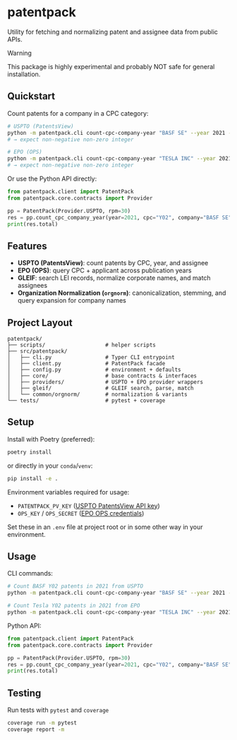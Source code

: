 
# patentpack

Utility for fetching and normalizing patent and assignee data from public APIs.

> [!WARNING]
> This package is highly experimental and probably NOT safe for general installation.

## Quickstart

Count patents for a company in a CPC category:

```bash
# USPTO (PatentsView)
python -m patentpack.cli count-cpc-company-year "BASF SE" --year 2021 --cpc Y02 --provider uspto
# → expect non-negative non-zero integer

# EPO (OPS)
python -m patentpack.cli count-cpc-company-year "TESLA INC" --year 2021 --cpc Y02 --provider epo
# → expect non-negative non-zero integer
```

Or use the Python API directly:

```python
from patentpack.client import PatentPack
from patentpack.core.contracts import Provider

pp = PatentPack(Provider.USPTO, rpm=30)
res = pp.count_cpc_company_year(year=2021, cpc="Y02", company="BASF SE")
print(res.total)
```

## Features

- **USPTO (PatentsView)**: count patents by CPC, year, and assignee
- **EPO (OPS)**: query CPC + applicant across publication years
- **GLEIF**: search LEI records, normalize corporate names, and match assignees
- **Organization Normalization (`orgnorm`)**: canonicalization, stemming, and query expansion for company names

## Project Layout

```
patentpack/
├── scripts/                   # helper scripts
├── src/patentpack/
│   ├── cli.py                 # Typer CLI entrypoint
│   ├── client.py              # PatentPack facade
│   ├── config.py              # environment + defaults
│   ├── core/                  # base contracts & interfaces
│   ├── providers/             # USPTO + EPO provider wrappers
│   ├── gleif/                 # GLEIF search, parse, match
│   └── common/orgnorm/        # normalization & variants
└── tests/                     # pytest + coverage
```

## Setup

Install with Poetry (preferred):

```bash
poetry install
```

or directly in your `conda`/`venv`:

```bash
pip install -e .
```

Environment variables required for usage:

- `PATENTPACK_PV_KEY` ([USPTO PatentsView API key](https://search.patentsview.org/docs/docs/Search%20API/SearchAPIReference/#request-an-api-key))
- `OPS_KEY` / `OPS_SECRET` ([EPO OPS credentials](https://developers.epo.org/))

Set these in an `.env` file at project root or in some other way in your environment.

## Usage

CLI commands:

```bash
# Count BASF Y02 patents in 2021 from USPTO
python -m patentpack.cli count-cpc-company-year "BASF SE" --year 2021 --cpc Y02 --provider uspto

# Count Tesla Y02 patents in 2021 from EPO
python -m patentpack.cli count-cpc-company-year "TESLA INC" --year 2021 --cpc Y02 --provider epo
```

Python API:

```python
from patentpack.client import PatentPack
from patentpack.core.contracts import Provider

pp = PatentPack(Provider.USPTO, rpm=30)
res = pp.count_cpc_company_year(year=2021, cpc="Y02", company="BASF SE")
print(res.total)
```

## Testing

Run tests with `pytest` and `coverage`

```bash
coverage run -m pytest
coverage report -m
```
